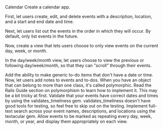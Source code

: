 Calendar
Create a calendar app.


First, let users create, edit, and delete events with a description, location, and a start and end date and time.

Next, let users list out the events in the order in which they will occur. By default, only list events in the future.


Now, create a view that lets users choose to only view events on the current day, week, or month.
<!-- working on -->
In the day/week/month view, let users choose to view the previous or following day/week/month, so that they can "scroll" through their events.
<!-- not done yet -->
Add the ability to make generic to-do items that don't have a date or time.
Now, let users add notes to events and to-dos. When you have an object that can belong to more than one class, it's called polymorphic. Read the Rails Guide section on polymorphism to learn how to implement it. This may be a bit tricky at first.
Validate that your events have correct dates and times by using the validates_timeliness gem. validates_timeliness doesn't have good tools for testing, so feel free to skip out on the testing.
Implement full-text search across your event names, descriptions, and locations using the textacular gem.
Allow events to be marked as repeating every day, week, month, or year, and display them appropriately on each view.
